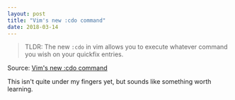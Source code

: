 ```yaml
---
layout: post
title: "Vim's new :cdo command"
date: 2018-03-14
---
```


> TLDR: The new `:cdo` in vim allows you to execute whatever command you wish on your quickfix entries.

Source: [Vim's new :cdo command](https://chrisarcand.com/vims-new-cdo-command/)

This isn't quite under my fingers yet, but sounds like something worth learning.
